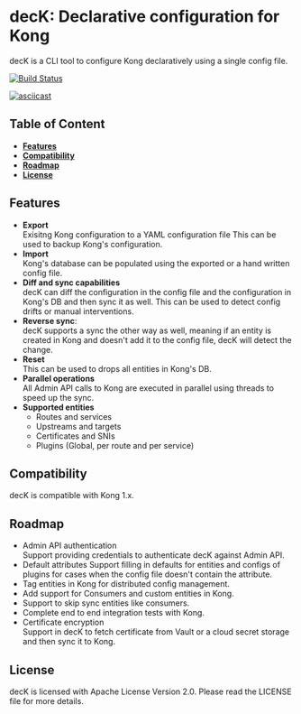 # decK: Declarative configuration for Kong

decK is a CLI tool to configure Kong declaratively using a single config file.

[![Build Status](https://travis-ci.com/hbagdi/deck.svg?branch=master)](https://travis-ci.com/hbagdi/deck)

[![asciicast](https://asciinema.org/a/238318.svg)](https://asciinema.org/a/238318)

## Table of Content

- [**Features**](#features)
- [**Compatibility**](#compatibility)
- [**Roadmap**](#roadmap)
- [**License**](#license)

## Features

- **Export**  
  Exisitng Kong configuration to a YAML configuration file
  This can be used to backup Kong's configuration.
- **Import**  
  Kong's database can be populated using the exported or a hand written config
  file.
- **Diff and sync capabilities**  
  decK can diff the configuration in the config file and
  the configuration in Kong's DB and then sync it as well.
  This can be used to detect config drifts or manual interventions.
- **Reverse sync**:  
  decK supports a sync the other way as well, meaning if an
  entity is created in Kong and doesn't add it to the config file,
  decK will detect the change.
- **Reset**  
  This can be used to drops all entities in Kong's DB.
- **Parallel operations**  
  All Admin API calls to Kong are executed in parallel using threads to
  speed up the sync.
- **Supported entities**
  - Routes and services
  - Upstreams and targets
  - Certificates and SNIs
  - Plugins (Global, per route and per service)

## Compatibility

decK is compatible with Kong 1.x.

## Roadmap

- Admin API authentication  
  Support providing credentials to authenticate decK against
  Admin API.
- Default attributes
  Support filling in defaults for entities and configs of plugins
  for cases when the config file doesn't contain the attribute.
- Tag entities in Kong for distributed config management.
- Add support for Consumers and custom entities in Kong.
- Support to skip sync entities like consumers.
- Complete end to end integration tests with Kong.
- Certificate encryption  
  Support in decK to fetch certificate from Vault or a cloud
  secret storage and then sync it to Kong.

## License

decK is licensed with Apache License Version 2.0. Please read the LICENSE
file for more details.
